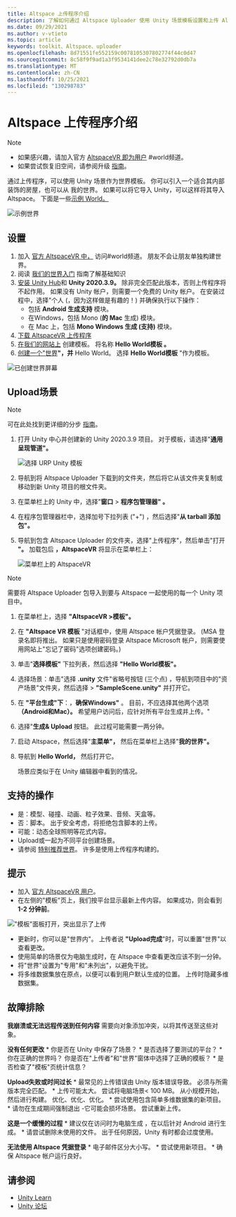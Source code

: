 ```yaml
---
title: Altspace 上传程序介绍
description: 了解如何通过 Altspace Uploader 使用 Unity 场景模板设置和上传 AltspaceVR 世界。
ms.date: 09/29/2021
ms.author: v-vtieto
ms.topic: article
keywords: toolkit、Altspace、uploader
ms.openlocfilehash: 8d71551fe552159c0078105307802774f44c0d47
ms.sourcegitcommit: 8c58f9f9ad1a3f9534141dee2c78e32792d0db7a
ms.translationtype: MT
ms.contentlocale: zh-CN
ms.lasthandoff: 10/25/2021
ms.locfileid: "130298783"
---
```

# <a name="introducing-the-altspace-uploader"></a>Altspace 上传程序介绍

> [!NOTE]
> - 如果感兴趣，请加入官方 [AltspaceVR 即为用户](https://discordapp.com/invite/altspacevr) #world频道。  
> - 如果尝试恢复旧空间，请参阅升级 [指南](upgrading-old-unity-projects.md)。 

通过上传程序，可以使用 Unity 场景作为世界模板。 你可以引入一个适合其内部装饰的房屋，也可以从 我的世界。 如果可以将它导入 Unity，可以这样将其导入 Altspace。 下面是一些[示例 World。](https://account.altvr.com/worlds/1046572460192825569)

![示例世界](images/unity-uploader-img-01.png)

## <a name="setup"></a>设置

1. 加入 [官方 AltspaceVR 中，](https://discordapp.com/invite/altspacevr) 访问#world频道。 朋友不会让朋友单独构建世界。
2. 阅读 [我们的世界入门](world-building-getting-started.md) 指南了解基础知识
3. [安装 Unity Hub](https://unity3d.com/get-unity/download)和 **Unity 2020.3.9。** 除非完全匹配此版本，否则上传程序将不起作用。 如果没有 Unity 帐户，则需要一个免费的 Unity 帐户。 在安装过程中，选择"个人 (，因为这样做是有趣的！) 并确保执行以下操作：
    * 包括 **Android 生成支持** 模块。
    * 在Windows，包括 Mono (**的 Mac** 生成) 模块。
    * 在 Mac 上，包括 **Mono Windows 生成 (支持)** 模块。
4. [下载 AltspaceVR 上传程序](https://aka.ms/AvrUrpUploader)
5. [在我们的网站上](https://account.altvr.com/space_templates/new) 创建模板。 将名称 **Hello World模板 。**
6. [创建一个"世界](https://account.altvr.com/worlds/my)**"，并** Hello World。 选择 **Hello World模板** "作为模板。

![已创建世界屏幕](images/unity-uploader-img-02.png)

## <a name="upload-your-scene"></a>Upload场景

> [!NOTE]
> 可在此处找到更详细的分步 [指南](https://buildingthemetaverse.medium.com/how-to-make-your-own-altspace-templates-and-kits-unity-2020-3-9-uploader-2-x-5b40e92bb759)。

1. 打开 Unity 中心并创建新的 Unity 2020.3.9 项目。 对于模板，请选择"**通用呈现管道"。**

    ![选择 URP Unity 模板](images/001-unity-templates.png)

1. 导航到将 Altspace Uploader 下载到的文件夹，然后将它从该文件夹复制或移动到新 Unity 项目的根文件夹。
1. 在菜单栏上的 Unity 中，选择"**窗口**  >  **程序包管理器&quot; 。**
1. 在程序包管理器栏中，选择加号下拉列表 (&quot;+") ，然后选择"**从 tarball 添加包"。**
1. 导航到包含 Altspace Uploader 的文件夹，选择"上传程序"，然后单击"打开 **"。**  加载包后 **，AltspaceVR** 将显示在菜单栏上：

    ![菜单栏上的 AltspaceVR](images/002-altspacevr-on-menu-bar.png)

> [!NOTE]
> 需要将 Altspace Uploader 包导入到要与 Altspace 一起使用的每一个 Unity 项目中。
1. 在菜单栏上，选择 **"AltspaceVR >模板"。**
1. 在 **"Altspace VR 模板** "对话框中，使用 Altspace 帐户凭据登录。  (MSA 登录名即将推出。 如果只是使用密码登录 Altspace Microsoft 帐户，则需要使用网站上"忘记了密码"选项创建密码。) 
1. 单击"**选择模板"** 下拉列表，然后选择 **"Hello World模板"。**
1. 选择场景：单击"选择 **.unity** 文件"省略号按钮 (三个点) ，导航到项目中的"资产场景"文件夹，然后选择  >  **"SampleScene.unity"** 并打开它。
1. 在 **"平台生成"下**：，**确保Windows"** 。 目前，不应选择其他两个选项 **（Android****和****Mac）。** 希望用户访问后，应针对所有平台生成并上传。"
1. 选择"**生成& Upload** 按钮。 此过程可能需要一两分钟。
1. 启动 Altspace，然后选择"**主菜单"，** 然后在菜单栏上选择"**我的世界"。**
1. 导航到 **Hello World，** 然后打开它。

    场景应类似于在 Unity 编辑器中看到的情况。

## <a name="whats-supported"></a>支持的操作

* 是：模型、碰撞、动画、粒子效果、音频、天盒等。
* 否：脚本。 出于安全考虑，将拒绝包含脚本的上传。
* 可能：动态全球照明等花式内容。
* Upload或一起为不同平台创建场景。
* 请参阅 [特别推荐世界](https://account.altvr.com/worlds/featured)。 许多是使用上传程序构建的。

## <a name="tips"></a>提示

* 加入 [官方 AltspaceVR 用户](https://discordapp.com/invite/altspacevr)。
* 在左侧的"模板"页上，我们按平台显示最新上传内容。 如果成功，则会看到 **1-2 分钟前**。 

!["模板"面板打开，突出显示了上传](images/template-upload-list.png)

* 更新时，你可以是"世界内"。 上传者说 **"Upload完成**"时，可以重置"世界"以查看更改。
* 使用简单的场景仅为电脑生成时，在 Altspace 中查看更改应该不到一分钟。
* 将"世界"设置为"专用"和"未列出"，以避免干扰。
* 将多维数据集放在原点，以便可以看到用户默认生成的位置。 上传时隐藏多维数据集。

## <a name="troubleshooting"></a>故障排除

**我崩溃或无法远程传送到任何内容** 需要向对象添加冲突，以将其传送至这些对象。

**没有任何更改**
    * 你是否在 Unity 中保存了场景？
    * 是否选择了要测试的平台？
    * 你在正确的世界吗？ 你是否在"上传者"和"世界"窗体中选择了正确的模板？
    * 是否检查了"模板"页统计信息？

**Upload失败或时间过长**
    * 最常见的上传错误由 Unity 版本错误导致。 必须与所需版本完全匹配。
    * 上传可能太大。 尝试将电脑场景< 100 MB。 从小规模开始，然后进行构建。 优化、优化、优化。
    * 尝试使用包含简单多维数据集的新项目。
    * 请勿在生成期间强制退出 -它可能会损坏场景。 尝试重新上传。

**这是一个缓慢的过程**
    * 建议仅在访问时为电脑生成 ，在以后针对 Android 进行生成。
    * 请尝试删除未使用的文件。 出于任何原因，Unity 有时都会过度使用。

**无法使用 Altspace 凭据登录**
    * 电子邮件区分大小写。
    * 尝试使用新项目。
    * 确保 Altspace 帐户运行良好。

## <a name="see-also"></a>请参阅

* [Unity Learn](https://unity3d.com/learn)
* [Unity 论坛](https://forum.unity.com)  
